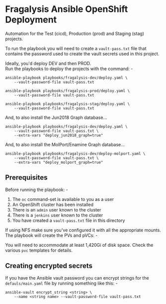 # Fragalysis Ansible OpenShift Deployment
Automation for the Test (cicd), Production (prod) and Staging (stag)
projects.

To run the playbook you will need to create a `vault-pass.txt` file that
contains the password used to create the vault secrets used in this project.

Ideally, you'd deploy DEV and then PROD.    
Run the playbooks to deploy the projects with the command: -

    ansible-playbook playbooks/fragalysis-dev/deploy.yaml \
        --vault-password-file vault-pass.txt

    ansible-playbook playbooks/fragalysis-prod/deploy.yaml \
        --vault-password-file vault-pass.txt

    ansible-playbook playbooks/fragalysis-stag/deploy.yaml \
        --vault-password-file vault-pass.txt

And, to also install the Jun2018 Graph database...

    ansible-playbook playbooks/fragalysis-dev/deploy.yaml \
        --vault-password-file vault-pass.txt \
        --extra-vars "deploy_jun2018_graph=true"

And, to also install the MolPort/Enamine Graph database...

    ansible-playbook playbooks/fragalysis-dev/deploy-molport.yaml \
        --vault-password-file vault-pass.txt \
        --extra-vars "deploy_molport_graph=true"

## Prerequisites
Before running the playbook: -

1.  The `oc` command-set is available to you as a user
1.  An OpenShift cluster has been installed
1.  There is an `admin` user known to the cluster
1.  There is a `jenkins` user known to the cluster
1.  You have created a `vault-pass.txt` file in this directory

If using NFS make sure you've configured it with all the appropriate mounts.
The playbook will create the PVs and pVCs: -

You will need to accommodate at least 1,420Gi of disk space. Check the
various `pvc` templates for details.
 
## Creating encrypted secrets
If you have the Ansible vault password you can encrypt strings
for the `defauls/main.yaml` file by running something like this: -

    ansible-vault encrypt_string <string> \
        --name <string name> --vault-password-file vault-pass.txt
